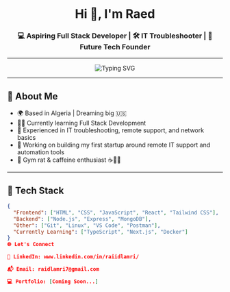 <h1 align="center">Hi 👋, I'm Raed </h1>
<h3 align="center">💻 Aspiring Full Stack Developer | 🛠 IT Troubleshooter | 🚀 Future Tech Founder</h3>

---

<p align="center">
  <img src="https://readme-typing-svg.demolab.com?font=Fira+Code&pause=1000&center=true&width=435&lines=Self-Taught+Full+Stack+Dev;3+Years+Tech+Troubleshooting;Learning+Every+Single+Day" alt="Typing SVG" />
</p>

---

## 🧠 About Me

- 🌍 Based in Algeria | Dreaming big 🇺🇸
- 👨‍💻 Currently learning Full Stack Development
- 🧰 Experienced in IT troubleshooting, remote support, and network basics
- 🚀 Working on building my first startup around remote IT support and automation tools
- 💪 Gym rat & caffeine enthusiast ☕🏋️‍♂️


---

## 🔧 Tech Stack

```json
{
  "Frontend": ["HTML", "CSS", "JavaScript", "React", "Tailwind CSS"],
  "Backend": ["Node.js", "Express", "MongoDB"],
  "Other": ["Git", "Linux", "VS Code", "Postman"],
  "Currently Learning": ["TypeScript", "Next.js", "Docker"]
}
🌐 Let's Connect

💼 LinkedIn: www.linkedin.com/in/raiidlamri/

📬 Email: raidlamri7@gmail.com

💻 Portfolio: [Coming Soon...]
